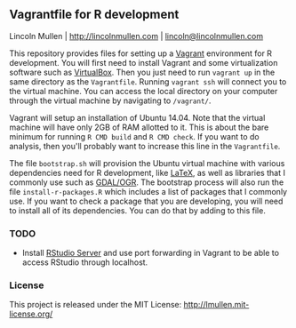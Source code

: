 ## Vagrantfile for R development

Lincoln Mullen | <http://lincolnmullen.com> |
<lincoln@lincolnmullen.com>

This repository provides files for setting up a [Vagrant][] environment
for R development. You will first need to install Vagrant and some
virtualization software such as [VirtualBox][]. Then you just need to
run `vagrant up` in the same directory as the `Vagrantfile`. Running
`vagrant ssh` will connect you to the virtual machine. You can access
the local directory on your computer through the virtual machine by
navigating to `/vagrant/`.

Vagrant will setup an installation of Ubuntu 14.04. Note that the
virtual machine will have only 2GB of RAM allotted to it. This is about
the bare minimum for running `R CMD build` and `R CMD check`. If you
want to do analysis, then you'll probably want to increase this line in
the `Vagrantfile`.

The file `bootstrap.sh` will provision the Ubuntu virtual machine with
various dependencies need for R development, like [LaTeX][], as well as
libraries that I commonly use such as [GDAL/OGR][]. The bootstrap
process will also run the file `install-r-packages.R` which includes a
list of packages that I commonly use. If you want to check a package
that you are developing, you will need to install all of its
dependencies. You can do that by adding to this file.

### TODO

-   Install [RStudio Server][] and use port forwarding in Vagrant to be
    able to access RStudio through localhost.

### License

This project is released under the MIT License:
<http://lmullen.mit-license.org/>

  [Vagrant]: https://www.vagrantup.com/
  [VirtualBox]: https://www.virtualbox.org/
  [LaTeX]: http://www.latex-project.org/
  [GDAL/OGR]: http://www.gdal.org/
  [RStudio Server]: http://www.rstudio.com/products/rstudio/#Server
